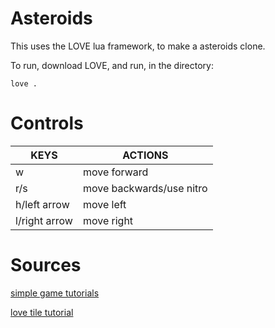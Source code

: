 # Asteroids

This uses the LOVE lua framework, to make a asteroids clone.

To run, download LOVE, and run, in the directory:

```Code
love .
```


# Controls

| KEYS | ACTIONS |
|---|---|
| w | move forward |
| r/s | move backwards/use nitro |
| h/left arrow | move left |
| l/right arrow | move right |


# Sources

[simple game tutorials](https://simplegametutorials.github.io/love/)

[love tile tutorial](https://github.com/kikito/love-tile-tutorial)

